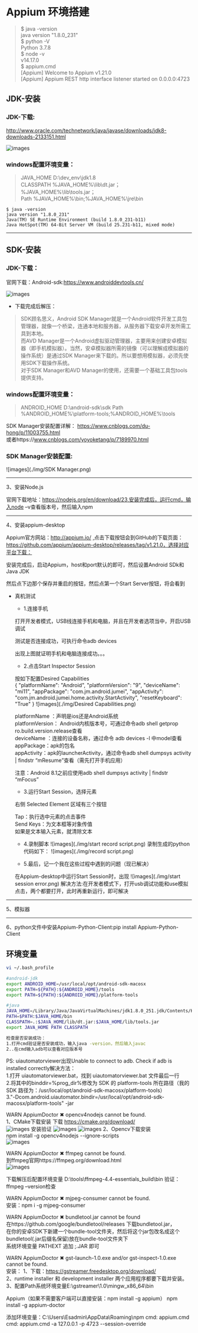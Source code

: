 # Appium 环境搭建

> $ java -version   
    java version "1.8.0_231"  
> $ python -V      
    Python 3.7.8  
> $ node -v    
    v14.17.0  
> $ appium.cmd   
    [Appium] Welcome to Appium v1.21.0  
    [Appium] Appium REST http interface listener started on 0.0.0.0:4723  

## JDK-安装 
### JDK-下载:  
http://www.oracle.com/technetwork/java/javase/downloads/jdk8-downloads-2133151.html 
 
![images](./img/jdk.png)

### windows配置环境变量：  

  > JAVA_HOME  D:\dev_env\jdk1.8    
  > CLASSPATH  %JAVA_HOME%\lib\dt.jar；%JAVA_HOME%\lib\tools.jar；  
  > Path  %JAVA_HOME%\bin;%JAVA_HOME%\jre\bin  

    $ java -version
    java version "1.8.0_231"
    Java(TM) SE Runtime Environment (build 1.8.0_231-b11)
    Java HotSpot(TM) 64-Bit Server VM (build 25.231-b11, mixed mode)


***
## SDK-安装 
### JDK-下载：
官网下载：Android-sdk:https://www.androiddevtools.cn/  
  
![images](./img/sdk-tools.png)  

* 下载完成后解压： 

 > SDK顾名思义，Android SDK Manager就是一个Android软件开发工具包管理器，就像一个桥梁，连通本地和服务器，从服务器下载安卓开发所需工具到本地。  
 >而AVD Manager是一个Android虚拟驱动管理器，主要用来创建安卓模拟器（即手机模拟器）。当然，安卓模拟器所需的镜像（可以理解成模拟器的操作系统）是通过SDK Manager来下载的。所以要想用模拟器，必须先使用SDK下载操作系统。  
 >对于SDK Manager和AVD Manager的使用，还需要一个基础工具包tools提供支持。

### windows配置环境变量： 

   > ANDROID_HOME D:\android-sdk\sdk
   > Path %ANDROID_HOME%\platform-tools;%ANDROID_HOME%\tools

   SDK Manager安装配置详解：
   https://www.cnblogs.com/du-hong/p/11003755.html  
   或者https://www.cnblogs.com/yoyoketang/p/7189970.html   

### SDK Manager安装配置:  

![images](./img/SDK Manager.png)


***
3、安装Node.js  

官网下载地址：https://nodejs.org/en/download/23,安装完成后，运行cmd，输入node –v查看版本号，然后输入npm

***
4、安装appium-desktop  
 
Appium官方网站：http://appium.io/ ,点击下载按钮会到GitHub的下载页面：https://github.com/appium/appium-desktop/releases/tag/v1.21.0，选择对应平台下载：  

安装完成后，启动Appium，host和port默认的即可，然后设置Android SDk和Java JDK  

然后点下边那个保存并重启的按钮，然后点第一个Start Server按钮，将会看到  


- 真机测试  

  * 1.连接手机

  打开开发者模式，USB线连接手机和电脑，并且在开发者选项当中，开启USB调试  

  测试是否连接成功，可执行命令adb devices  

  出现上图就证明手机和电脑连接成功。。。  

  * 2.点击Start Inspector Session   

   按如下配置Desired Capabilities  
   {
     "platformName": "Android",
     "platformVersion": "9",
     "deviceName": "mi11",
     "appPackage": "com.jm.android.jumei",
     "appActivity": "com.jm.android.jumei.home.activity.StartActivity",
     "resetKeyboard": "True"
   }
   ![images](./img/Desired Capabilities.png)

   platformName ：声明是ios还是Android系统    
   platformVersion： Android内核版本号，可通过命令adb shell getprop ro.build.version.release查看   
   deviceName ：连接的设备名称，通过命令 adb devices -l 中model查看  
   appPackage：apk的包名   
   appActivity：apk的launcherActivity，通过命令adb shell dumpsys activity | findstr “mResume”查看（需先打开手机应用）  

   注意：Android 8.1之前应使用adb shell dumpsys activity | findstr “mFocus”  

  * 3.运行Start Session，选择元素  

   右侧 Selected Element 区域有三个按钮  

   Tap：执行选中元素的点击事件  
   Send Keys：为文本框等对象传值  
   如果是文本输入元素，就清除文本   
   
  * 4.录制脚本
   ![images](./img/start record script.png)
   录制生成的python代码如下：
   ![images](./img/record script.png)
   
  * 5.最后，记一个我在这些过程中遇到的问题（现已解决）

   在Appium-desktop中运行Start Session时，出现
   ![images](./img/start session error.png)
   解决方法:在开发者模式下，打开usb调试功能和use模拟点击，两个都要打开，此时再重新运行，即可解决

***
5、模拟器

***
6、python文件中安装Appium-Python-Client:pip install Appium-Python-Client

## 环境变量

```.bash
vi ~/.bash_profile

#android-jdk
export ANDROID_HOME=/usr/local/opt/android-sdk-macosx
export PATH=${PATH}:${ANDROID_HOME}/tools
export PATH=${PATH}:${ANDROID_HOME}/platform-tools

#java
JAVA_HOME=/Library/Java/JavaVirtualMachines/jdk1.8.0_251.jdk/Contents/Home
PATH=$PATH:$JAVA_HOME/bin
CLASSPATH=.:$JAVA_HOME/lib/dt.jar:$JAVA_HOME/lib/tools.jar
export JAVA_HOME PATH CLASSPATH

检查是否安装成功：
1.打开cmd验证是否安装成功，输入java -version，然后输入javac
2..在cmd输入adb可以查看对应版本号
```

PS:
uiautomatorviewer出现Unable to connect to adb. Check if adb is installed correctly解决方法：  
1.打开 uiautomatorviewer.bat，找到 uiautomatorviewer.bat 文件最后一行  
2.将其中的binddir=%prog_dir%修改为 SDK 的 platform-tools 所在路径（我的 SDK 路径为：/usr/local/opt/android-sdk-macosx/platform-tools）  
3."-Dcom.android.uiautomator.bindir=/usr/local/opt/android-sdk-macosx/platform-tools" -jar  


WARN AppiumDoctor  ✖ opencv4nodejs cannot be found.  
1、CMake下载安装
  下载 https://cmake.org/download/  
  ![images](./img/CMake1.png)
  安装验证
  ![images](./img/CMake2.png)
  ![images](./img/CMake3.png)
2、Opencv下载安装  
  npm install -g opencv4nodejs --ignore-scripts  
  ![images](./img/opencv4nodejs.png)
  

WARN AppiumDoctor  ✖ ffmpeg cannot be found.  
到ffmpeg官网https://ffmpeg.org/download.html    
![images](./img/ffmpeg.png)

下载解压后配置环境变量
D:\tools\ffmpeg-4.4-essentials_build\bin
验证：ffmpeg  –version检查


WARN AppiumDoctor  ✖ mjpeg-consumer cannot be found.  
安装：npm i -g mjpeg-consumer  

WARN AppiumDoctor  ✖ bundletool.jar cannot be found  
在https://github.com/google/bundletool/releases 下载bundletool.jar，  
在你的安卓SDK下新建一个bundle-tool文件夹，然后将这个jar包改名成这个bundletool(.jar后缀名保留)放在bundle-tool文件夹下  
系统环境变量 PATHEXT 追加 ;.JAR 即可  

WARN AppiumDoctor  ✖ gst-launch-1.0.exe and/or gst-inspect-1.0.exe cannot be found.    
安装： 1、下载：https://gstreamer.freedesktop.org/download/  
      2、runtime installer 和 development installer 两个应用程序都要下载并安装。  
      3、配置Path系统环境变量E:\gstreamer\1.0\mingw_x86_64\bin  


Appium（如果不需要客户端可以直接安装：npm install -g appium）
npm install -g appium-doctor

添加环境变量：C:\Users\Esadmin\AppData\Roaming\npm
cmd: appium.cmd
cmd: appium.cmd -a 127.0.0.1 -p 4723 --session-override
